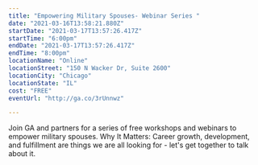 ```yaml
---
title: "Empowering Military Spouses- Webinar Series "
date: "2021-03-16T13:58:21.880Z"
startDate: "2021-03-17T13:57:26.417Z"
startTime: "6:00pm"
endDate: "2021-03-17T13:57:26.417Z"
endTime: "8:00pm"
locationName: "Online"
locationStreet: "150 N Wacker Dr, Suite 2600"
locationCity: "Chicago"
locationState: "IL"
cost: "FREE"
eventUrl: "http://ga.co/3rUnnwz"

---
```


Join GA and partners for a series of free workshops and webinars to empower military spouses. Why It Matters: Career growth, development, and fulfillment are things we are all looking for - let's get together to talk about it.

